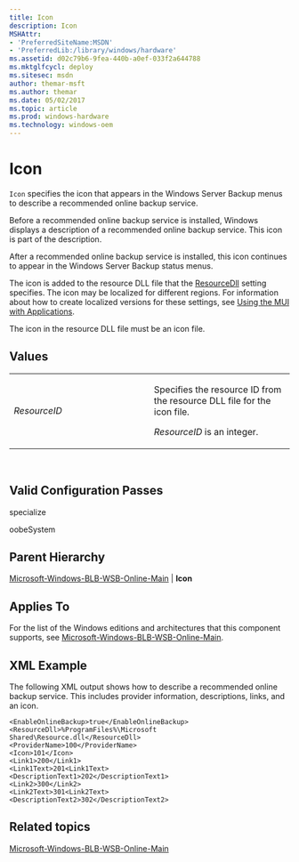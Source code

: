 ```yaml
---
title: Icon
description: Icon
MSHAttr:
- 'PreferredSiteName:MSDN'
- 'PreferredLib:/library/windows/hardware'
ms.assetid: d02c79b6-9fea-440b-a0ef-033f2a644788
ms.mktglfcycl: deploy
ms.sitesec: msdn
author: themar-msft
ms.author: themar
ms.date: 05/02/2017
ms.topic: article
ms.prod: windows-hardware
ms.technology: windows-oem
---
```


# Icon


`Icon` specifies the icon that appears in the Windows Server Backup menus to describe a recommended online backup service.

Before a recommended online backup service is installed, Windows displays a description of a recommended online backup service. This icon is part of the description.

After a recommended online backup service is installed, this icon continues to appear in the Windows Server Backup status menus.

The icon is added to the resource DLL file that the [ResourceDll](microsoft-windows-blb-wsb-online-main-resourcedll.md) setting specifies. The icon may be localized for different regions. For information about how to create localized versions for these settings, see [Using the MUI with Applications](http://go.microsoft.com/fwlink/?LinkId=140252).

The icon in the resource DLL file must be an icon file.

## Values


<table>
<colgroup>
<col width="50%" />
<col width="50%" />
</colgroup>
<tbody>
<tr class="odd">
<td><p><em>ResourceID</em></p></td>
<td><p>Specifies the resource ID from the resource DLL file for the icon file.</p>
<p><em>ResourceID</em> is an integer.</p></td>
</tr>
</tbody>
</table>

 

## Valid Configuration Passes


specialize

oobeSystem

## Parent Hierarchy


[Microsoft-Windows-BLB-WSB-Online-Main](microsoft-windows-blb-wsb-online-main.md) | **Icon**

## Applies To


For the list of the Windows editions and architectures that this component supports, see [Microsoft-Windows-BLB-WSB-Online-Main](microsoft-windows-blb-wsb-online-main.md).

## XML Example


The following XML output shows how to describe a recommended online backup service. This includes provider information, descriptions, links, and an icon.

```
<EnableOnlineBackup>true</EnableOnlineBackup>
<ResourceDll>%ProgramFiles%\Microsoft Shared\Resource.dll</ResourceDll>
<ProviderName>100</ProviderName>
<Icon>101</Icon>
<Link1>200</Link1>
<Link1Text>201<Link1Text>
<DescriptionText1>202</DescriptionText1>
<Link2>300</Link2>
<Link2Text>301<Link2Text>
<DescriptionText2>302</DescriptionText2>
```

## Related topics


[Microsoft-Windows-BLB-WSB-Online-Main](microsoft-windows-blb-wsb-online-main.md)

 

 







